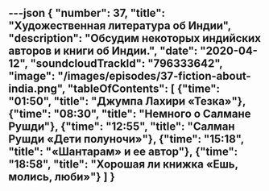 ---json
{
	"number": 37,
	"title": "Художественная литература об&nbsp;Индии",
	"description": "Обсудим некоторых индийских авторов и&nbsp;книги об&nbsp;Индии.",
	"date": "2020-04-12",
	"soundcloudTrackId": "796333642",
	"image": "/images/episodes/37-fiction-about-india.png",
	"tableOfContents": [
		{"time": "01:50", "title": "Джумпа Лахири &laquo;Тезка&raquo;"},
		{"time": "08:30", "title": "Немного о&nbsp;Салмане Рушди"},
		{"time": "12:55", "title": "Салман Рушди &laquo;Дети полуночи&raquo;"},
		{"time": "15:18", "title": "&laquo;Шантарам&raquo; и&nbsp;ее&nbsp;автор"},
		{"time": "18:58", "title": "Хорошая&nbsp;ли книжка &laquo;Ешь, молись, люби&raquo;"}
	]
}
---
